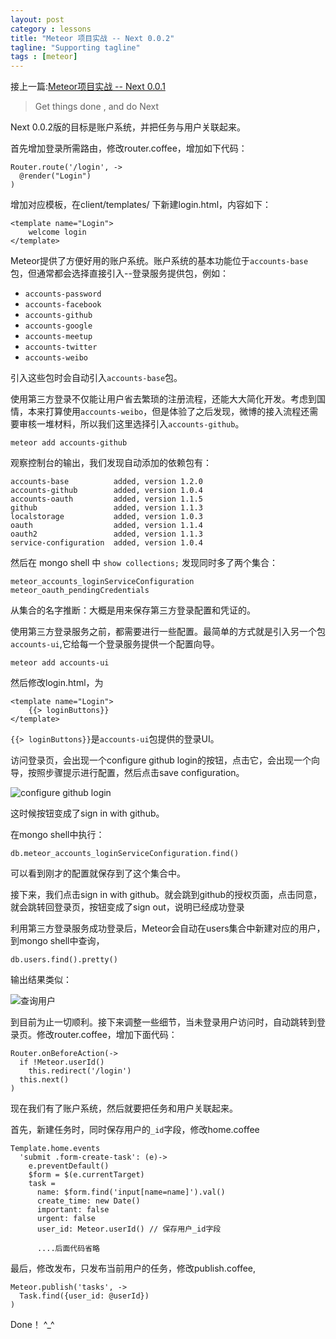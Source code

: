 ```yaml
---
layout: post
category : lessons
title: "Meteor 项目实战 -- Next 0.0.2"
tagline: "Supporting tagline"
tags : [meteor]
---
```


接上一篇:[Meteor项目实战 -- Next 0.0.1](http://zicai.github.io/lessons/2015/06/22/meteor-in-action-next-0.0.1/)

> Get things done , and do Next


Next 0.0.2版的目标是账户系统，并把任务与用户关联起来。

首先增加登录所需路由，修改router.coffee，增加如下代码：

```
Router.route('/login', ->
  @render("Login")
)

```

增加对应模板，在client/templates/ 下新建login.html，内容如下：

```
<template name="Login">
    welcome login
</template>
```

Meteor提供了方便好用的账户系统。账户系统的基本功能位于`accounts-base`包，但通常都会选择直接引入--登录服务提供包，例如：

- `accounts-password`
- `accounts-facebook`
- `accounts-github`
- `accounts-google`
- `accounts-meetup`
- `accounts-twitter`
- `accounts-weibo`

引入这些包时会自动引入`accounts-base`包。

使用第三方登录不仅能让用户省去繁琐的注册流程，还能大大简化开发。考虑到国情，本来打算使用`accounts-weibo`，但是体验了之后发现，微博的接入流程还需要审核一堆材料，所以我们这里选择引入`accounts-github`。

```
meteor add accounts-github
```

观察控制台的输出，我们发现自动添加的依赖包有：

```
accounts-base          added, version 1.2.0
accounts-github        added, version 1.0.4
accounts-oauth         added, version 1.1.5
github                 added, version 1.1.3
localstorage           added, version 1.0.3
oauth                  added, version 1.1.4
oauth2                 added, version 1.1.3
service-configuration  added, version 1.0.4
```

然后在 mongo shell 中 `show collections;` 发现同时多了两个集合：

```
meteor_accounts_loginServiceConfiguration
meteor_oauth_pendingCredentials
```

从集合的名字推断：大概是用来保存第三方登录配置和凭证的。

使用第三方登录服务之前，都需要进行一些配置。最简单的方式就是引入另一个包 `accounts-ui`,它给每一个登录服务提供一个配置向导。

```
meteor add accounts-ui
```

然后修改login.html，为

```
<template name="Login">
    {{> loginButtons}}
</template>
```

`{{> loginButtons}}`是`accounts-ui`包提供的登录UI。

访问登录页，会出现一个configure github login的按钮，点击它，会出现一个向导，按照步骤提示进行配置，然后点击save configuration。

![configure github login][1]

这时候按钮变成了sign in with github。

在mongo shell中执行：

```
db.meteor_accounts_loginServiceConfiguration.find()
```

可以看到刚才的配置就保存到了这个集合中。

接下来，我们点击sign in with github。就会跳到github的授权页面，点击同意，就会跳转回登录页，按钮变成了sign out，说明已经成功登录

利用第三方登录服务成功登录后，Meteor会自动在users集合中新建对应的用户，到mongo shell中查询，

```
db.users.find().pretty()
``` 

输出结果类似：

![查询用户][2]

到目前为止一切顺利。接下来调整一些细节，当未登录用户访问时，自动跳转到登录页。修改router.coffee，增加下面代码：

```
Router.onBeforeAction(->
  if !Meteor.userId()
    this.redirect('/login')
  this.next()
)
```

现在我们有了账户系统，然后就要把任务和用户关联起来。

首先，新建任务时，同时保存用户的`_id`字段，修改home.coffee

```
Template.home.events
  'submit .form-create-task': (e)->
    e.preventDefault()
    $form = $(e.currentTarget)
    task =
      name: $form.find('input[name=name]').val()
      create_time: new Date()
      important: false
      urgent: false
      user_id: Meteor.userId() // 保存用户_id字段
      
      ....后面代码省略
```

最后，修改发布，只发布当前用户的任务，修改publish.coffee,

```
Meteor.publish('tasks', ->
  Task.find({user_id: @userId})
)
```
Done！ ^_^

  [1]: http://segmentfault.com/img/bVmPOD
  [2]: http://segmentfault.com/img/bVmPOz






























